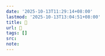 ```yaml
---
date: '2025-10-13T11:29:14+08:00'
lastmod: '2025-10-13T13:04:51+08:00'
title: 󰠨
url: 󰠨
tags: []
src:
note:
---
```

